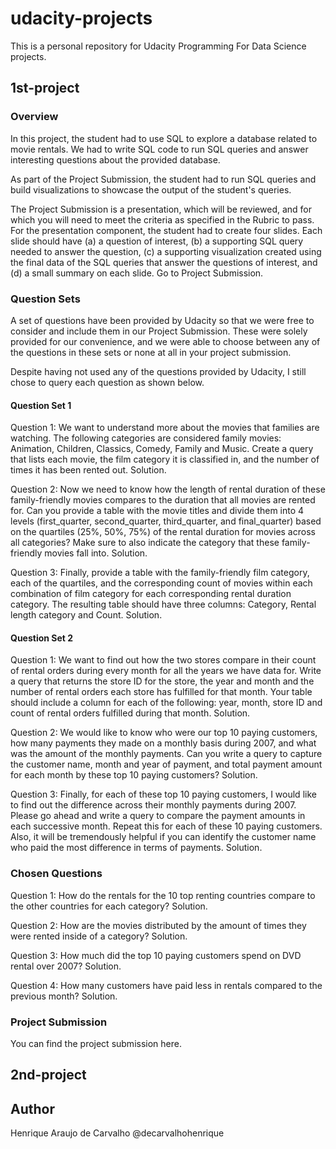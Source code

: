 # udacity-projects

This is a personal repository for Udacity Programming For Data Science projects.

## 1st-project

### Overview

In this project, the student had to use SQL to explore a database related to movie rentals. We had to write SQL code to run SQL queries and answer interesting questions about the provided database. 

As part of the Project Submission, the student had to run SQL queries and build visualizations to showcase the output of the student's queries.

The Project Submission is a presentation, which will be reviewed, and for which you will need to meet the criteria as specified in the Rubric to pass. For the presentation component, the student had to create four slides. Each slide should have (a) a question of interest, (b) a supporting SQL query needed to answer the question, (c) a supporting visualization created using the final data of the SQL queries that answer the questions of interest, and (d) a small summary on each slide. Go to Project Submission.

### Question Sets

A set of questions have been provided by Udacity so that we were free to consider and include them in our Project Submission. These were solely provided for our convenience, and we were able to choose between any of the questions in these sets or none at all in your project submission.

Despite having not used any of the questions provided by Udacity, I still chose to query each question as shown below.

#### Question Set 1

Question 1: We want to understand more about the movies that families are watching. The following categories are considered family movies: Animation, Children, Classics, Comedy, Family and Music. Create a query that lists each movie, the film category it is classified in, and the number of times it has been rented out. Solution.

Question 2: Now we need to know how the length of rental duration of these family-friendly movies compares to the duration that all movies are rented for. Can you provide a table with the movie titles and divide them into 4 levels (first_quarter, second_quarter, third_quarter, and final_quarter) based on the quartiles (25%, 50%, 75%) of the rental duration for movies across all categories? Make sure to also indicate the category that these family-friendly movies fall into. Solution.

Question 3: Finally, provide a table with the family-friendly film category, each of the quartiles, and the corresponding count of movies within each combination of film category for each corresponding rental duration category. The resulting table should have three columns: Category, Rental length category and Count. Solution.

#### Question Set 2

Question 1: We want to find out how the two stores compare in their count of rental orders during every month for all the years we have data for. Write a query that returns the store ID for the store, the year and month and the number of rental orders each store has fulfilled for that month. Your table should include a column for each of the following: year, month, store ID and count of rental orders fulfilled during that month. Solution.

Question 2: We would like to know who were our top 10 paying customers, how many payments they made on a monthly basis during 2007, and what was the amount of the monthly payments. Can you write a query to capture the customer name, month and year of payment, and total payment amount for each month by these top 10 paying customers? Solution.

Question 3: Finally, for each of these top 10 paying customers, I would like to find out the difference across their monthly payments during 2007. Please go ahead and write a query to compare the payment amounts in each successive month. Repeat this for each of these 10 paying customers. Also, it will be tremendously helpful if you can identify the customer name who paid the most difference in terms of payments. Solution.

### Chosen Questions

Question 1: How do the rentals for the 10 top renting countries compare to the other countries for each category? Solution.

Question 2: How are the movies distributed by the amount of times they were rented inside of a category? Solution.

Question 3: How much did the top 10 paying customers spend on DVD rental over 2007? Solution.

Question 4: How many customers have paid less in rentals compared to the previous month? Solution.

### Project Submission

You can find the project submission here.

## 2nd-project


## Author

Henrique Araujo de Carvalho
@decarvalhohenrique